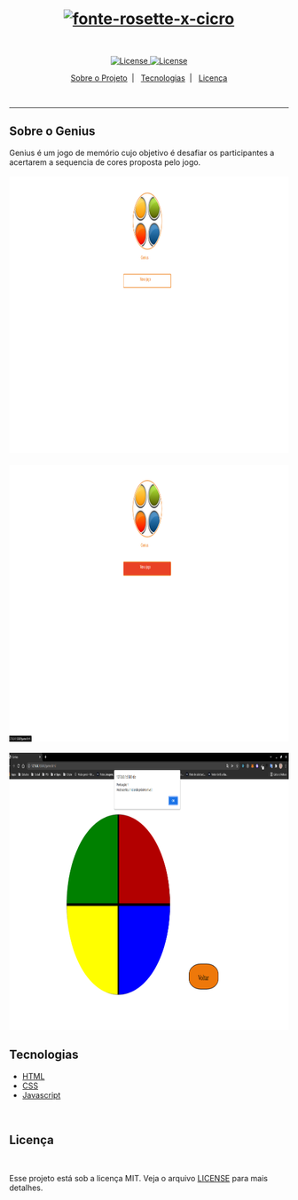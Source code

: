 <H1 align="center"><a href="https://fontmeme.com/fontes/fonte-rosette-x-cicro/"><img src="https://fontmeme.com/permalink/220114/bf7dd0bb348dda42d1844f59dab2f977.png" alt="fonte-rosette-x-cicro" border="0"></a> </H1>


<br>
<p align="center">
    <a href="https://opensource.org/licenses/MIT">
        <img alt="License" src="https://img.shields.io/badge/licen%C3%A7a-MIT-blue">
    </a>
    <a href="#">
        <img alt="License" src="https://img.shields.io/badge/status-concluido-brightgreen">
    </a>

</p>
<p align="center">
<a href="#sobre-o-projeto">Sobre o Projeto</a>&nbsp;&nbsp;|&nbsp;&nbsp;
<a href="#tecnologias">Tecnologias</a>&nbsp;&nbsp;|&nbsp;&nbsp;
<a href="#licença">Licença</a>
</p>
<br>
<hr>

## Sobre o Genius
Genius é um jogo de memório cujo objetivo é desafiar os participantes a acertarem a sequencia de cores proposta pelo jogo.
<br><br>
<img src="./assets/genius_off.png" width="1000" height ="500">
<br><br>
<img src="./assets/genius_on.png" width="1000" height ="500">
<br><br>
<img src="./assets/game_genius.png" width="1000" height ="500">
<br>

## Tecnologias

- [HTML](https://www.w3schools.com/html/)
- [CSS](https://developer.mozilla.org/pt-BR/docs/Web/CSS)
- [Javascript](https://developer.mozilla.org/pt-BR/docs/Web/JavaScript)

<br>

## Licença
<br>

Esse projeto está sob a licença MIT. Veja o arquivo [LICENSE](/LICENSE) para mais detalhes.

<br>